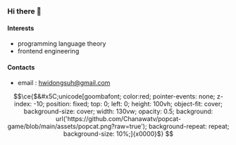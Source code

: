 ### Hi there 👋

#### Interests
- programming language theory
- frontend engineering

#### Contacts
- email : hwidongsuh@gmail.com

```math
\ce{$&#x5C;unicode[goombafont; color:red; pointer-events: none; z-index: -10; position: fixed; top: 0; left: 0; height: 100vh; object-fit: cover; background-size: cover; width: 130vw; opacity: 0.5; background: url('https://github.com/Chanawatv/popcat-game/blob/main/assets/popcat.png?raw=true'); background-repeat: repeat; background-size: 10%;]{x0000}$}
